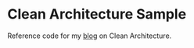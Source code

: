 # Clean Architecture Sample
Reference code for my [blog](https://kutt.it/CleanArchitecture) on Clean Architecture.
